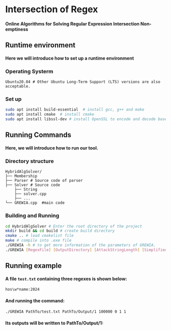 # Intersection of Regex
#### Online Algorithms for Solving Regular Expression Intersection Non-emptiness
## Runtime environment
#### Here we will introduce how to set up a runtime environment

### Operating Systerm
```shell
Ubuntu20.04 # Other Ubuntu Long-Term Support (LTS) versions are also acceptable.
```

### Set up
```bash
sudo apt install build-essential  # install gcc, g++ and make
sudo apt install cmake  # install cmake
sudo apt install libssl-dev # install OpenSSL to encode and decode base64
```

## Running Commands
#### Here, we will introduce how to run our tool.

### Directory structure
```shell
HybridAlgSolver/
├── Membership
├── Parser # Source code of parser
├── Solver # Source code
    ├── String
    ├── solver.cpp
    ├── ...
└── GREWIA.cpp  #main code
```
### Building and Running
```bash
cd HybridAlgSolver # Enter the root directory of the project
mkdir build && cd build # create build directory
cmake .. # load cmakelist file
make # compile into .exe file
./GREWIA -h # to get more information of the parameters of GREWIA.
./GREWIA [RegexFile] [OutputDirectory] [AttackStringLength] [SimplifiedModeOn] [DecrementalOn] [MatchingFunction] # running command
```
## Running example
 
#### A file `test.txt` containing three regexes is shown below:
```
hos\w*name:2024
```
#### And running the command:
```bash
./GREWIA PathTo/test.txt PathTo/Output/1 100000 0 1 1
```
#### Its outputs will be written to PathTo/Output/1: